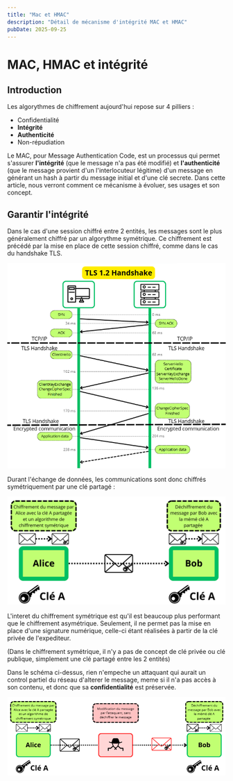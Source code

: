 ```yaml
---
title: "Mac et HMAC"
description: "Détail de mécanisme d'intégrité MAC et HMAC"
pubDate: 2025-09-25
---
```


# MAC, HMAC et intégrité

## Introduction 
Les algorythmes de chiffrement aujourd'hui repose sur 4 pilliers : 

- Confidentialité
- **Intégrité**
- **Authenticité** 
- Non-répudiation

Le MAC, pour Message Authentication Code, est un processus qui permet s'assurer **l'intégrité** (que le message n'a pas été modifié) et **l'authenticité** (que le message provient d'un l'interlocuteur légitime) d'un message en générant un hash à partir du message initial et d'une clé secrete. Dans cette article, nous verront comment ce mécanisme à évoluer, ses usages et son concept.

## Garantir l'intégrité

Dans le cas d'une session chiffré entre 2 entités, les messages sont le plus généralement chiffré par un algorythme symétrique. Ce chiffrement est précédé par la mise en place de cette session chiffré, comme dans le cas du handshake TLS.

![TLS_1_2_handshake](assets/TLS_1_2_handshake.png)

Durant l'échange de données, les communications sont donc chiffrés symétriquement par une clé partagé : 

![Chiffrement symétrique](assets/symetrique.png)

L'interet du chiffrement symétrique est qu'il est beaucoup plus performant que le chiffrement asymétrique. Seulement, il ne permet pas la mise en place d'une signature numérique, celle-ci étant réalisées à partir de la clé privée de l'expediteur.

(Dans le chiffrement symétrique, il n'y a pas de concept de clé privée ou clé publique, simplement une clé partagé entre les 2 entités)

Dans le schéma ci-dessus, rien n'empeche un attaquant qui aurait un control partiel du réseau d'alterer le message, meme si il n'a pas accès à son contenu, et donc que sa **confidentialité** est préservée.

![MAC MITM](assets/mac_mitm_1.png)
